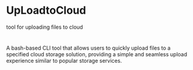 # UpLoadtoCloud
tool for uploading files to cloud 
# 
A bash-based CLI tool that allows users to quickly upload files to a specified cloud storage solution, providing a simple and seamless upload experience similar to popular storage services.
